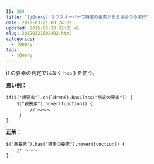 ```yaml
---
ID: 304
title: "[jQuery] マウスオーバーで特定の要素がある場合のみ実行"
date: 2012-03-21 00:24:02
updated: 2015-02-28 22:25:41
slug: 20120321002402.html
categories:
  - jQuery
tags:
  - jQuery
---
```


if の要素の判定ではなく has() を使う。

<b>悪い例：</b>

```
if($("親要素").children().hasClass("特定の要素")) {
    $("親要素").hover(function() {
         // ～～～
     }
}
```

<b>正解：</b>

```
$("親要素").has("特定の要素").hover(function() {
    // ～～～
}
```

